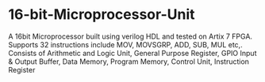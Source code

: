 # 16-bit-Microprocessor-Unit
A 16bit Microprocessor built using verilog HDL and tested on Artix 7 FPGA. Supports 32 instructions include MOV, MOVSGRP, ADD, SUB, MUL etc,. Consists of Arithmetic and Logic Unit, General Purpose Register,  GPIO Input &amp; Output Buffer, Data Memory, Program Memory, Control Unit, Instruction Register
